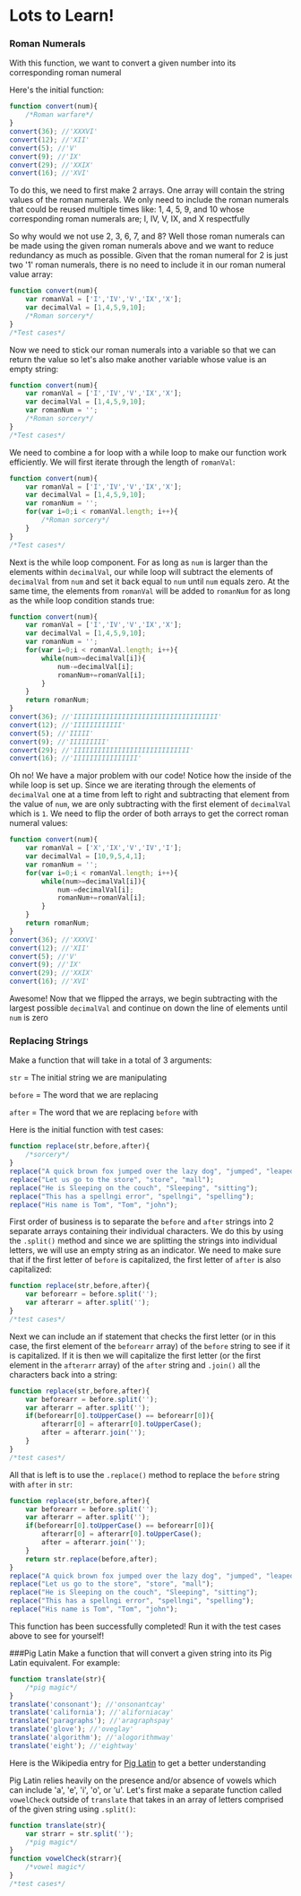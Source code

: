 # Lots to Learn!

### Roman Numerals
With this function, we want to convert a given number into its corresponding roman numeral

Here's the initial function:

```Javascript
function convert(num){
	/*Roman warfare*/
}
convert(36); //'XXXVI'
convert(12); //'XII'
convert(5); //'V'
convert(9); //'IX'
convert(29); //'XXIX'
convert(16); //'XVI'
```

To do this, we need to first make 2 arrays. One array will contain the string values of the roman numerals. We only need to include the roman numerals that could be reused multiple times like: 1, 4, 5, 9, and 10 whose corresponding roman numerals are; I, IV, V, IX, and X respectfully

So why would we not use 2, 3, 6, 7, and 8? Well those roman numerals can be made using the given roman numerals above and we want to reduce redundancy as much as possible. Given that the roman numeral for 2 is just two '1' roman numerals, there is no need to include it in our roman numeral value array:

```Javascript
function convert(num){
	var romanVal = ['I','IV','V','IX','X'];
	var decimalVal = [1,4,5,9,10];
	/*Roman sorcery*/
}
/*Test cases*/
```

Now we need to stick our roman numerals into a variable so that we can return the value so let's also make another variable whose value is an empty string:

```Javascript
function convert(num){
	var romanVal = ['I','IV','V','IX','X'];
	var decimalVal = [1,4,5,9,10];
	var romanNum = '';
	/*Roman sorcery*/
}
/*Test cases*/
```

We need to combine a for loop with a while loop to make our function work efficiently. We will first iterate through the length of `romanVal`:

```Javascript
function convert(num){
	var romanVal = ['I','IV','V','IX','X'];
	var decimalVal = [1,4,5,9,10];
	var romanNum = '';
	for(var i=0;i < romanVal.length; i++){
		/*Roman sorcery*/
	}
}
/*Test cases*/
```

Next is the while loop component. For as long as `num` is larger than the elements within `decimalVal`, our while loop will subtract the elements of `decimalVal` from `num` and set it back equal to `num` until `num` equals zero. At the same time, the elements from `romanVal` will be added to `romanNum` for as long as the while loop condition stands true:

```Javascript
function convert(num){
	var romanVal = ['I','IV','V','IX','X'];
	var decimalVal = [1,4,5,9,10];
	var romanNum = '';
	for(var i=0;i < romanVal.length; i++){
		while(num>=decimalVal[i]){
			num-=decimalVal[i];
			romanNum+=romanVal[i];
		}
	}
	return romanNum;
}
convert(36); //'IIIIIIIIIIIIIIIIIIIIIIIIIIIIIIIIIIII'
convert(12); //'IIIIIIIIIIII'
convert(5); //'IIIII'
convert(9); //'IIIIIIIII'
convert(29); //'IIIIIIIIIIIIIIIIIIIIIIIIIIIII'
convert(16); //'IIIIIIIIIIIIIIII'
```

Oh no! We have a major problem with our code! Notice how the inside of the while loop is set up. Since we are iterating through the elements of `decimalVal` one at a time from left to right and subtracting that element from the value of `num`, we are only subtracting with the first element of `decimalVal` which is `1`. We need to flip the order of both arrays to get the correct roman numeral values:

```Javascript
function convert(num){
	var romanVal = ['X','IX','V','IV','I'];
	var decimalVal = [10,9,5,4,1];
	var romanNum = '';
	for(var i=0;i < romanVal.length; i++){
		while(num>=decimalVal[i]){
			num-=decimalVal[i];
			romanNum+=romanVal[i];
		}
	}
	return romanNum;
}
convert(36); //'XXXVI'
convert(12); //'XII'
convert(5); //'V'
convert(9); //'IX'
convert(29); //'XXIX'
convert(16); //'XVI'
```

Awesome! Now that we flipped the arrays, we begin subtracting with the largest possible `decimalVal` and continue on down the line of elements until `num` is zero

### Replacing Strings
Make a function that will take in a total of 3 arguments:

`str` = The initial string we are manipulating

`before` = The word that we are replacing

`after` = The word that we are replacing `before` with

Here is the initial function with test cases:

```Javascript
function replace(str,before,after){
	/*sorcery*/
}
replace("A quick brown fox jumped over the lazy dog", "jumped", "leaped");
replace("Let us go to the store", "store", "mall");
replace("He is Sleeping on the couch", "Sleeping", "sitting");
replace("This has a spellngi error", "spellngi", "spelling");
replace("His name is Tom", "Tom", "john");
```

First order of business is to separate the `before` and `after` strings into 2 separate arrays containing their individual characters. We do this by using the `.split()` method and since we are splitting the strings into individual letters, we will use an empty string as an indicator. We need to make sure that if the first letter of `before` is capitalized, the first letter of `after` is also capitalized:

```Javascript
function replace(str,before,after){
	var beforearr = before.split('');
	var afterarr = after.split('');
}
/*test cases*/
```

Next we can include an if statement that checks the first letter (or in this case, the first element of the `beforearr` array) of the `before` string to see if it is capitalized. If it is then we will capitalize the first letter (or the first element in the `afterarr` array) of the `after` string and `.join()` all the characters back into a string:

```Javascript
function replace(str,before,after){
	var beforearr = before.split('');
	var afterarr = after.split('');
	if(beforearr[0].toUpperCase() == beforearr[0]){
		afterarr[0] = afterarr[0].toUpperCase();
		after = afterarr.join('');
	}
}
/*test cases*/
```

All that is left is to use the `.replace()` method to replace the `before` string with `after` in `str`:

```Javascript
function replace(str,before,after){
	var beforearr = before.split('');
	var afterarr = after.split('');
	if(beforearr[0].toUpperCase() == beforearr[0]){
		afterarr[0] = afterarr[0].toUpperCase();
		after = afterarr.join('');
	}
	return str.replace(before,after);
}
replace("A quick brown fox jumped over the lazy dog", "jumped", "leaped");
replace("Let us go to the store", "store", "mall");
replace("He is Sleeping on the couch", "Sleeping", "sitting");
replace("This has a spellngi error", "spellngi", "spelling");
replace("His name is Tom", "Tom", "john");
```

This function has been successfully completed! Run it with the test cases above to see for yourself!

###Pig Latin
Make a function that will convert a given string into its Pig Latin equivalent. For example:

```Javascript
function translate(str){
	/*pig magic*/
}
translate('consonant'); //'onsonantcay'
translate('california'); //'aliforniacay'
translate('paragraphs'); //'aragraphspay'
translate('glove'); //'oveglay'
translate('algorithm'); //'alogorithmway'
translate('eight'); //'eightway'
```

Here is the Wikipedia entry for [Pig Latin](https://en.wikipedia.org/wiki/Pig_Latin) to get a better understanding

Pig Latin relies heavily on the presence and/or absence of vowels which can include 'a', 'e', 'i', 'o', or 'u'. Let's first make a separate function called `vowelCheck` outside of `translate` that takes in an array of letters comprised of the given string using `.split()`:

```Javascript
function translate(str){
	var strarr = str.split('');
	/*pig magic*/
}
function vowelCheck(strarr){
	/*vowel magic*/
}
/*test cases*/
```